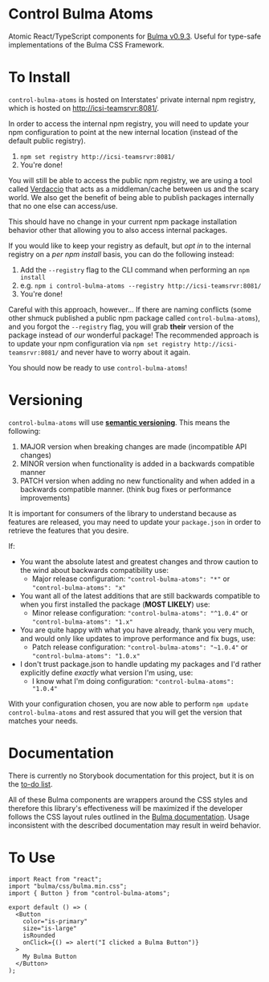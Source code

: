 # Control Bulma Atoms

Atomic React/TypeScript components for [Bulma v0.9.3](https://bulma.io/documentation/). Useful for type-safe implementations of the Bulma CSS Framework.

# To Install

`control-bulma-atoms` is hosted on Interstates' private internal npm registry, which is hosted on [http://icsi-teamsrvr:8081/](http://icsi-teamsrvr:8081/).

In order to access the internal npm registry, you will need to update your npm configuration to point at the new internal location (instead of the default public registry).

1. `npm set registry http://icsi-teamsrvr:8081/`
2. You're done!

You will still be able to access the public npm registry, we are using a tool called [Verdaccio](https://verdaccio.org) that acts as a middleman/cache between us and the scary world. We also get the benefit of being able to publish packages internally that no one else can access/use.

This should have no change in your current npm package installation behavior other that allowing you to also access internal packages.

If you would like to keep your registry as default, but _opt in_ to the internal registry on a _per npm install_ basis, you can do the following instead:

1. Add the `--registry` flag to the CLI command when performing an `npm install`
1. e.g. `npm i control-bulma-atoms --registry http://icsi-teamsrvr:8081/`
1. You're done!

Careful with this approach, however... If there are naming conflicts (some other shmuck published a public npm package called `control-bulma-atoms`), and you forgot the `--registry` flag, you will grab **their** version of the package instead of _our_ wonderful package! The recommended approach is to update your npm configuration via `npm set registry http://icsi-teamsrvr:8081/` and never have to worry about it again.

You should now be ready to use `control-bulma-atoms`!

# Versioning

`control-bulma-atoms` will use [**semantic versioning**](https://semver.org). This means the following:

1. MAJOR version when breaking changes are made (incompatible API changes)
2. MINOR version when functionality is added in a backwards compatible manner
3. PATCH version when adding no new functionality and when added in a backwards compatible manner. (think bug fixes or performance improvements)

It is important for consumers of the library to understand because as features are released, you may need to update your `package.json` in order to retrieve the features that you desire.

If:

- You want the absolute latest and greatest changes and throw caution to the wind about backwards compatibility use:
  - Major release configuration: `"control-bulma-atoms": "*"` or `"control-bulma-atoms": "x"`
- You want all of the latest additions that are still backwards compatible to when you first installed the package (**MOST LIKELY**) use:
  - Minor release configuration: `"control-bulma-atoms": "^1.0.4"` or `"control-bulma-atoms": "1.x"`
- You are quite happy with what you have already, thank you very much, and would only like updates to improve performance and fix bugs, use:
  - Patch release configuration: `"control-bulma-atoms": "~1.0.4"` or `"control-bulma-atoms": "1.0.x"`
- I don't trust package.json to handle updating my packages and I'd rather explicitly define _exactly_ what version I'm using, use:
  - I know what I'm doing configuration: `"control-bulma-atoms": "1.0.4"`

With your configuration chosen, you are now able to perform `npm update control-bulma-atoms` and rest assured that you will get the version that matches your needs.

# Documentation

There is currently no Storybook documentation for this project, but it is on the [to-do list](http://icsi-teamsrvr:8080/tfs/Samples/Web%20Components/_workitems/edit/5/).

All of these Bulma components are wrappers around the CSS styles and therefore this library's effectiveness will be maximized if the developer follows the CSS layout rules outlined in the [Bulma documentation](https://bulma.io/documentation/). Usage inconsistent with the described documentation may result in weird behavior.

# To Use

```tsx
import React from "react";
import "bulma/css/bulma.min.css";
import { Button } from "control-bulma-atoms";

export default () => (
  <Button
    color="is-primary"
    size="is-large"
    isRounded
    onClick={() => alert("I clicked a Bulma Button")}
  >
    My Bulma Button
  </Button>
);
```
